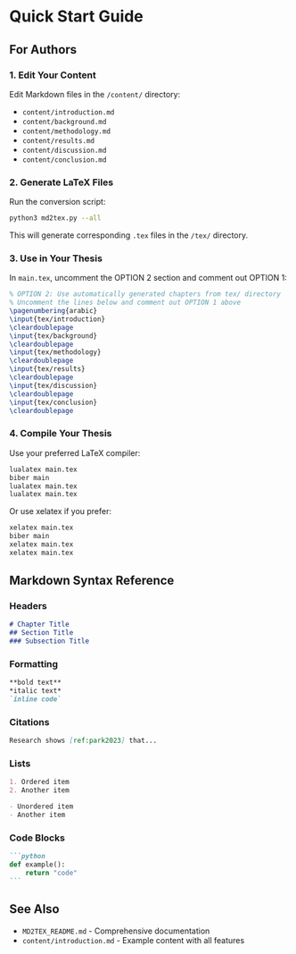 # Quick Start Guide

## For Authors

### 1. Edit Your Content
Edit Markdown files in the `/content/` directory:
- `content/introduction.md`
- `content/background.md`
- `content/methodology.md`
- `content/results.md`
- `content/discussion.md`
- `content/conclusion.md`

### 2. Generate LaTeX Files
Run the conversion script:
```bash
python3 md2tex.py --all
```

This will generate corresponding `.tex` files in the `/tex/` directory.

### 3. Use in Your Thesis
In `main.tex`, uncomment the OPTION 2 section and comment out OPTION 1:

```latex
% OPTION 2: Use automatically generated chapters from tex/ directory
% Uncomment the lines below and comment out OPTION 1 above
\pagenumbering{arabic}
\input{tex/introduction}
\cleardoublepage 
\input{tex/background}
\cleardoublepage 
\input{tex/methodology}
\cleardoublepage 
\input{tex/results}
\cleardoublepage 
\input{tex/discussion}
\cleardoublepage 
\input{tex/conclusion}
\cleardoublepage 
```

### 4. Compile Your Thesis
Use your preferred LaTeX compiler:
```bash
lualatex main.tex
biber main
lualatex main.tex
lualatex main.tex
```

Or use xelatex if you prefer:
```bash
xelatex main.tex
biber main
xelatex main.tex
xelatex main.tex
```

## Markdown Syntax Reference

### Headers
```markdown
# Chapter Title
## Section Title
### Subsection Title
```

### Formatting
```markdown
**bold text**
*italic text*
`inline code`
```

### Citations
```markdown
Research shows [ref:park2023] that...
```

### Lists
```markdown
1. Ordered item
2. Another item

- Unordered item
- Another item
```

### Code Blocks
````markdown
```python
def example():
    return "code"
```
````

## See Also

- `MD2TEX_README.md` - Comprehensive documentation
- `content/introduction.md` - Example content with all features
